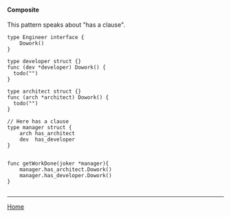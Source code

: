 #### Composite

This pattern speaks about "has a clause".

```
type Engineer interface {
    Dowork()
}

type developer struct {}
func (dev *developer) Dowork() {
  todo("")
}

type architect struct {}
func (arch *architect) Dowork() {
  todo("")
}

// Here has a clause 
type manager struct {
    arch has_architect
    dev  has_developer
}


func getWorkDone(joker *manager){
    manager.has_architect.Dowork()
    manager.has_developer.Dowork()
}


```

----
[Home](../../README.md)
